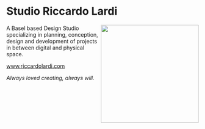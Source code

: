 <h1>Studio Riccardo Lardi</h1>
<img align="right" src="https://media.giphy.com/media/p1aqyY6Y0g9uo/giphy.gif" width="256">
<p>A Basel based Design Studio specializing in planning, conception, design and development of projects in between digital and physical space.</p>
<p><a href="https://riccardolardi.com">www.riccardolardi.com</a>
<p><em>Always loved creating, always will.</em></p>